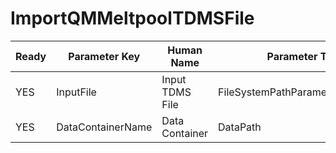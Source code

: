 # ImportQMMeltpoolTDMSFile #

| Ready | Parameter Key | Human Name | Parameter Type | Parameter Class |
|-------|---------------|------------|-----------------|----------------|
| YES | InputFile | Input TDMS File | FileSystemPathParameter::ValueType | FileSystemPathParameter |
| YES | DataContainerName | Data Container | DataPath | DataGroupCreationParameter |
